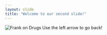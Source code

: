 ```yaml
---
layout: slide
title: "Welcome to our second slide!"
---
```

![Frank on Drugs](/testrepo/github-slideshow/frank.png)
Use the left arrow to go back!